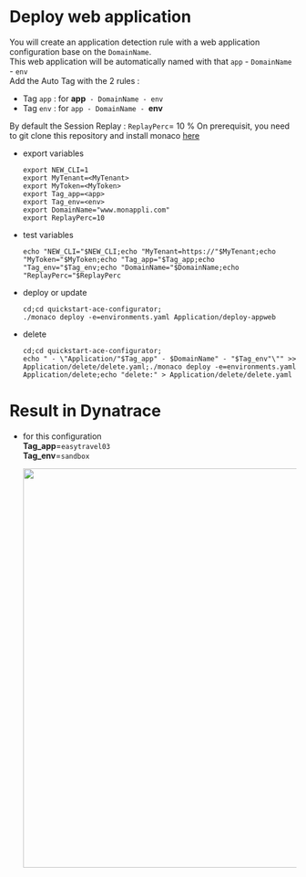 # Deploy web application


You will create an application detection rule with a web application configuration base on the `DomainName`.  
This web application will be automatically named with that `app` - `DomainName` - `env`    
Add the Auto Tag with the 2 rules : 
 - Tag `app` : for **app**` - DomainName - env`
 - Tag `env` : for `app - DomainName - `**env**

By default the Session Replay : `ReplayPerc`= 10 %
On prerequisit, you need to git clone this repository and install monaco [here](https://github.com/JLLormeau/OnDemand-Configuration-with-Monaco#ondemand-configuration-with-monaco)
 
- export variables

      export NEW_CLI=1
      export MyTenant=<MyTenant>
      export MyToken=<MyToken>
      export Tag_app=<app>
      export Tag_env=<env>
      export DomainName="www.monappli.com"
      export ReplayPerc=10
      
- test variables

      echo "NEW_CLI="$NEW_CLI;echo "MyTenant=https://"$MyTenant;echo "MyToken="$MyToken;echo "Tag_app="$Tag_app;echo "Tag_env="$Tag_env;echo "DomainName="$DomainName;echo "ReplayPerc="$ReplayPerc
     
- deploy or update

      cd;cd quickstart-ace-configurator;
      ./monaco deploy -e=environments.yaml Application/deploy-appweb
      
- delete

      cd;cd quickstart-ace-configurator;
      echo " - \"Application/"$Tag_app" - $DomainName" - "$Tag_env"\"" >> Application/delete/delete.yaml;./monaco deploy -e=environments.yaml Application/delete;echo "delete:" > Application/delete/delete.yaml


# Result in Dynatrace 
- for this configuration  
       **Tag_app**=`easytravel03`  
       **Tag_env**=`sandbox`  
   
   <img src="https://user-images.githubusercontent.com/40337213/119018045-f23bb200-b99b-11eb-8e7c-ae5f55bc7518.png" width="600" height="700">

